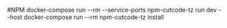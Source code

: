#NPM
docker-compose run --rm --service-ports npm-cutcode-tz run dev --host
docker-compose run --rm npm-cutcode-tz install
